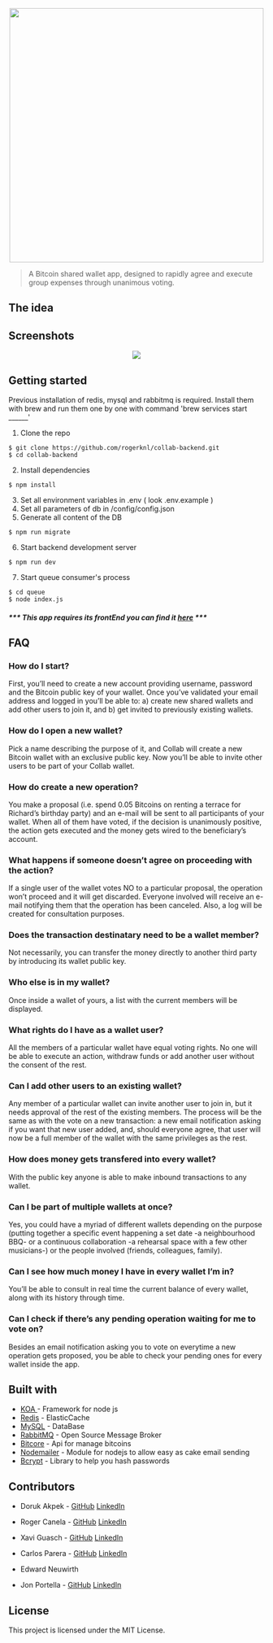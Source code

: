 <p align="center">
  <img src="https://image.ibb.co/fcLZWd/collab_wallet_logo.png" width="500px" />
</p>

> A Bitcoin shared wallet app, designed to rapidly agree and execute group expenses through unanimous voting.

## The idea


## Screenshots
<p align="center">
  <img src="https://preview.ibb.co/fpu5CT/Screen_Shot_2018_07_09_at_13_28_27.png" />
</p>  

## Getting started
Previous installation of redis, mysql and rabbitmq is required. 
Install them with brew and run them one by one with command 'brew services start ______'

1. Clone the repo

```
$ git clone https://github.com/rogerknl/collab-backend.git
$ cd collab-backend
```

2. Install dependencies
```
$ npm install
```

3. Set all  environment variables in .env ( look .env.example )
4. Set all parameters of db in /config/config.json
5. Generate all content of the DB

```
$ npm run migrate
```

6. Start backend development server

```
$ npm run dev
```

7. Start queue consumer's process

```
$ cd queue
$ node index.js
```



##### *** This app requires its frontEnd you can find it [here](https://github.com/YourParmenides/collab-frontend/tree/MVP) ***



## FAQ



### How do I start?

First, you’ll need to create a new account providing username, password and the Bitcoin public key of your wallet. Once you’ve validated your email address and logged in you’ll be able to: a) create new shared wallets and add other users to join it, and b) get invited to previously existing wallets.



### How do I open a new wallet?

Pick a name describing the purpose of it, and Collab will create a new Bitcoin wallet with an exclusive public key. Now you’ll be able to invite other users to be part of your Collab wallet.



### How do create a new operation?

You make a proposal (i.e. spend 0.05 Bitcoins on renting a terrace for Richard’s birthday party) and an e-mail will be sent to all participants of your wallet. When all of them have voted, if the decision is unanimously positive, the action gets executed and the money gets wired to the beneficiary’s account.



### What happens if someone doesn’t agree on proceeding with the action?

If a single user of the wallet votes NO to a particular proposal, the operation won’t proceed and it will get discarded. Everyone involved will receive an e-mail notifying them that the operation has been canceled. Also, a log will be created for consultation purposes.



### Does the transaction destinatary need to be a wallet member?

Not necessarily, you can transfer the money directly to another third party by introducing its wallet public key.



### Who else is in my wallet?

Once inside a wallet of yours, a list with the current members will be displayed. 



### What rights do I have as a wallet user?

All the members of a particular wallet have equal voting rights. No one will be able to execute an action, withdraw funds or add another user without the consent of the rest.



### Can I add other users to an existing wallet?

Any member of a particular wallet can invite another user to join in, but it needs approval of the rest of the existing members. The process will be the same as with the vote on a new transaction:  a new email notification asking if you want that new user added, and, should everyone agree, that user will now be a full member of the wallet with the same privileges as the rest.



### How does money gets transfered into every wallet?

With the public key anyone is able to make inbound transactions to any wallet. 



### Can I be part of multiple wallets at once?

Yes, you could have a myriad of different wallets depending on the purpose (putting together a specific event happening a set date -a neighbourhood BBQ- or a continuous collaboration -a rehearsal space with a few other musicians-) or the people involved (friends, colleagues, family).



### Can I see how much money I have in every wallet I’m in?

You’ll be able to consult in real time the current balance of every wallet, along with its history through time.



### Can I check if there’s any pending operation waiting for me to vote on?

Besides an email notification asking you to vote on everytime a new operation gets proposed, you be able to check your pending ones for every wallet inside the app.


## Built with

* [KOA ](https://koajs.com/)- Framework for node js
* [Redis](https://redis.io/) - ElasticCache
* [MySQL](https://www.mysql.com/) - DataBase
* [RabbitMQ](https://www.rabbitmq.com/) - Open Source Message Broker
* [Bitcore](https://bitcore.io/) - Api for manage bitcoins
* [Nodemailer](https://nodemailer.com/) - Module for nodejs to allow easy as cake email sending
* [Bcrypt](https://www.npmjs.com/package/bcrypt) - Library to help you hash passwords


## Contributors

- Doruk Akpek - [GitHub](https://github.com/dakpek) [LinkedIn](https://www.linkedin.com/in/dakpek/)

- Roger Canela - [GitHub](https://github.com/rogerknl) [LinkedIn](https://www.linkedin.com/in/roger-canela-2a085826/)

- Xavi Guasch - [GitHub](https://github.com/xaviguasch) [LinkedIn](https://www.linkedin.com/in/xavi-guasch/)

- Carlos Parera - [GitHub](https://github.com/YourParmenides) [LinkedIn](https://www.linkedin.com/in/carlos-parera-alvarez-844ba3123/)

- Edward Neuwirth

- Jon Portella - [GitHub](https://github.com/jportella93) [LinkedIn](https://linkedin.com/in/jonportella)


## License

This project is licensed under the MIT License.
